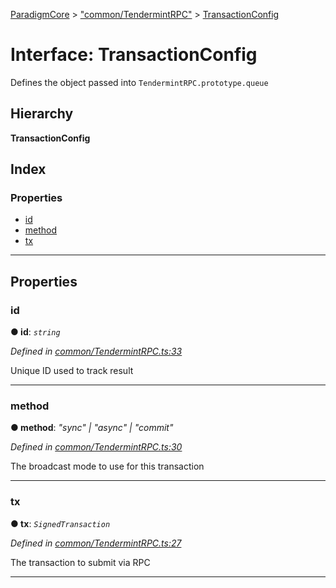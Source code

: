[ParadigmCore](../README.md) > ["common/TendermintRPC"](../modules/_common_tendermintrpc_.md) > [TransactionConfig](../interfaces/_common_tendermintrpc_.transactionconfig.md)

# Interface: TransactionConfig

Defines the object passed into `TendermintRPC.prototype.queue`

## Hierarchy

**TransactionConfig**

## Index

### Properties

* [id](_common_tendermintrpc_.transactionconfig.md#id)
* [method](_common_tendermintrpc_.transactionconfig.md#method)
* [tx](_common_tendermintrpc_.transactionconfig.md#tx)

---

## Properties

<a id="id"></a>

###  id

**● id**: *`string`*

*Defined in [common/TendermintRPC.ts:33](https://github.com/paradigmfoundation/paradigmcore/blob/4512cec/src/common/TendermintRPC.ts#L33)*

Unique ID used to track result

___
<a id="method"></a>

###  method

**● method**: *"sync" \| "async" \| "commit"*

*Defined in [common/TendermintRPC.ts:30](https://github.com/paradigmfoundation/paradigmcore/blob/4512cec/src/common/TendermintRPC.ts#L30)*

The broadcast mode to use for this transaction

___
<a id="tx"></a>

###  tx

**● tx**: *`SignedTransaction`*

*Defined in [common/TendermintRPC.ts:27](https://github.com/paradigmfoundation/paradigmcore/blob/4512cec/src/common/TendermintRPC.ts#L27)*

The transaction to submit via RPC

___

